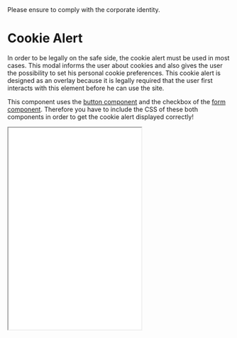 <AlertInfo alertHeadline="Modifiable">
Please ensure to comply with the corporate identity.
</AlertInfo>

# Cookie Alert

In order to be legally on the safe side, the cookie alert must be used in most cases. This modal informs the user about cookies and also gives the user the possibility to set his personal cookie preferences. This cookie alert is designed as an overlay because it is legally required that the user first interacts with this element before he can use the site.

This component uses the [button component](../Button/Button.md) and the checkbox of the [form component](../Form/Form.md). Therefore you have to include the CSS of these both components in order to get the cookie alert displayed correctly!

<ContentRack
    fields='
        "preview": {
            "src": "examples/CookieAlertExample.html",
            "type": "link"
        },
        "<html>":{
            "src": "examples/CookieAlertExample.html",
            "type": "content",
            "selector": "#app"
        },
        "JS":{
            "src": "examples/cookieAlert.js",
            "type": "content"
        }
    '
 />

<Iframe src="examples/CookieAlertExample.html" style="min-height: 28.5rem; max-height: 28.5rem;" title="Cookie alert" alt="CookieAlertExample" />

The cookie alert uses the `<dialog>` element. In order to get the correct styling applied to it, you have to use the `.cookie-alert` class.
This dialog element is the transparent black background. Inside this `<dialog>` element you should create a `<div>` with the class `.cookie-alert-modal` applied to it. This is the wrapper element for all the content elements of this component:

* title as a `<h2>` element with the class `.h5`
* description as a `<p>` tag and the class `.cookie-alert-description`
* more-details link `.cookie-alert-detail-link`
* *accept all* cookies button
* the cookie configuration collapsible `<div>` `.cookie-alert-configuration`
  * the checkboxes wrapper `<div>` `.cookie-alert-configuration-settings`
    * the labels of each checkbox `.cookie-alert-checkbox-label`
  * the *accept configuration* button

The detailed structure of this component can be seen in the above example. Best practice is to place the cookie alert component as the first element in the body of each page. Additionaly it is mandatory to place a link to your cookie-information page into the description text! **Be aware, that on the cookie-information page there shouldn't be any cookie-alert. Because otherwise the visitor is not able to read the information before accepting anything. Thus you should not save or use any cookies on this page because the visitor has not accepted anything.**

## Accessibility

Because this component is a legal requirement, special attention should be paid to good accessibility! One important thing is to not use a `<div>` but a `<dialog>` element to tell especially screenreaders that this element is an overlay which stays in front of other content. Also some aria-attributes should be added. The `aria-labelledby` and the `aria-describedby` attributes should reference to the appropriate element in the modal (title and description). Also the special `open` attribute of the `<dialog>` element should get set correctly. You can find a description of this html element on it's dedicated page on the [MDN web docs](https://developer.mozilla.org/de/docs/Web/HTML/Element/dialog). It's also a good practice to set the [role element](https://developer.mozilla.org/en-US/docs/Web/Accessibility/ARIA/Roles/dialog_role) (`role="dialog"`) for supporting browsers. The modal div (`.cookie-alert-modal`) has the attribute `aria-modal="true"` attatched to it.

For the collapsable cookie configuration at the bottom of the cookie dialog, you should add `aria-controls="id"`. The configuration (`.cookie-alert-configuration`) needs also some additional attributes for accessibility: `aria-controls="id"`, `aria-labelledby="id"`, `aria-expanded="false"`. What these attributes are doing can be read in the two examples [W3: dialog-modal](https://www.w3.org/TR/wai-aria-practices/examples/dialog-modal/dialog.html) and [W3: accordion](https://www.w3.org/TR/wai-aria-practices/examples/accordion/accordion.html).

To also get the correct tab order for users only using their keyboard or other tools, the tabindex of the *accept all* button should be set to `tabindex="1"` and all the other clickable elements of the cookie alert to `tabindex="2"`. So the user first must tab through the cookie alert, before accessing the website itself. The *accept all* button has tabindex 1 because this element should have the inital focus.

## JavaScript

With our JavaScript we have focused on the usage in [CookieBot](https://cookiebot.com/) because this is the most used tool by our users. Because of that we have written this component's JavaScript in the "old-fashioned" way with `ES5 syntax`. This way you can simply copy paste our JavaScript into your *CookieBot* console. But more to this further below.

To make your `HTML` work with our JavaScript, you have to apply the coorect `data-controller`s. Every element, that causes some JavaScript code execution needs one of the following attributes:

* the `<dialog>` element should have the attribute `data-controller="cookie-alert"` attatched to it
* the more details link `.cookie-alert-detail-link` has the attribute `data-controller="cookie-alert/detail-link"`
* for the *accept all* button `data-controller="cookie-alert/button/accept"`
* the configuration element `.cookie-alert-configuration` needs the `data-controller="cookie-alert/configuration"` attribtue attatched
* the *accept configuration* button has the attribute `data-controller="cookie-alert/button/configuration"`
* the *close* buttons or links must have the attribute `data-controller="cookie-alert/button/close"`

Our JavaScript parses the elements with the above mentioned `data-attributes` and adds three click event listener to the two buttons (*accept all* and *accept configuration*) and to the *more details* link. These click event listeners implement some functionality like setting up the appropriate accessibility attributes or disabling the primary CTA button when showing more details.
The JavaScript of this component exposes three methods that can be used:

### Accept cookies

`window.cake.cookie.acceptCookies: function (optinPreferences, optinStatistics, optinMarketing) {…}`. This method simply saves the configuration set by the user. If the user for example clicks the *accept all* button, all three parameters are set to `true`:

```javascript
acceptAllButton.addEventListener ("click", function () {
    window.cake.cookie.acceptCookies (true, true, true);
});
```

### Show cookie alert

`window.cake.cookie.showCookieAlert: function () {…}`. With this method you can show the cookie alert and initialize all the event listeners needed by this component.

```javascript
window.cake.cookie.showCookieAlert (forcedFocus = true);
```

This method has also an optional property `forcedFocus`, which can force the customers browser to keep focus on the relevant elements of our cookie alert. This property is set to `true` as default but if `forcedFocus` is set to `false`, it will not change anything in the default focus handling of the browser.

### Hide cookie alert

`window.cake.cookie.hideCookieAlert: function () {…}` This method simply hides the cookie alert and removes all events added in the function above. **But please be sure to save the cookie configuration before with the first method mentioned!**

```javascript
window.cake.cookie.hideCookieAlert ();
```

## CookieBot integration

### Set up the template

We have developed our cookie alert especially for the [CookieBot website](https://cookiebot.com/). This means that this component also works with the [CookieBot console](https://manage.cookiebot.com/en/manage).

To set our component as your cookie-bot consent, just log into your [CookieBot console](https://manage.cookiebot.com/en/manage) and switch to the Domain group you'd like to adjust. In this dashboard you have to switch to the *Dialog* tab.
There you have to set the *Template* to `Custom` and the *Method* to `Explicit Consent` like in the following example. Depending on your language these fields could have a different name.

![Setting up the cookiebot templates](assets/cookiebot/dialog.png)

Afterwards you should be able to see 3 different textareas:

* HTML
* CSS
* JavaScript

You can simply copy our sourcecode templates from the textareas below into the appropriate field.

#### HTML

![CookieAlertHTML](examples/CookieAlertHTML.html)

#### CSS

To prevent doubled CSS code, the following CSS should only be entered into the Cookiebot console if the CSS has not already been included independently. This is the case if the `cake(.min).css` or `cake-cookiebot(.min).css` file was used.
Otherwise the CSS would be included twice, which increases the page load time. Simply add `/* NO CSS */` to the appropriate field. If this field is left empty, Cookiebot will apply their own stylings again.

![CookieAlertCSS](examples/CookieAlertCSS.html)

#### JavaScript

The following JavaScript should only be entered into the Cookiebot-Console if the js has not already been included independently. This is the case if the `cake(.min).js` or `cookieAlert(.min).js` file was used. **You should add `// NO JS` to the appropriate field to not load additional JavaScript from Cookiebot which will break the functionality.** If this field is left empty, Cookiebot will apply their own JavaScript again.

![CookieAlertJavaScript](examples/CookieAlertJavaScript.html)

_Brief notes_: If you include the JavaScript or CSS of the Cookiebot yourself and not through the Cookiebot Console, the preview function of the Console cannot be used. Instead, the functionality should be tested directly with the implementation.

In addition you have to adjust the `Name of function to show alert` and the `Name of function to hide alert` with the following values like in the screenshot below:

* Name of function to show alert: `window.cake.cookie.showCookieAlert`
* Name of function to show alert without forcing the browser focus to stay on the exetended cookie alert: `window.cake.cookie.showCookieAlertWithoutForcedFocus`
* Name of function to hide alert: `window.cake.cookie.hideCookieAlert`

![Setting up the cookiebot function values](assets/cookiebot/functions.png)

### Set up the content

You can enter the content for our component as usual via the [CookieBot console](https://manage.cookiebot.com/en/manage). To do this, switch to the content tab and then create the texts, if not already done.

> #### Special exception when maintaining the content!
>
> But you have to pay attention to a special exception when maintaining the content! The field `Decline button text` is not the text for a reject button, but for the button `accept configuration`.
> This had to be solved this way, because CookieBot unfortunately does not allow any further individual text fields.

![Setting up the cookiebot content](assets/cookiebot/content.png)

## OneTrust

This are the styles and js for the OneTrust theme. Please note that JavaScript is needed for the correct button positioning.

<ContentRack
    fields='
        "preview": {
            "src": "examples/CookieAlertOneTrust.html",
            "type": "link"
        },
        "JS":{
            "src": "examples/cookieAlertOneTrust.js",
            "type": "content"
        }
    '
 />

![CookieAlertCSS](examples/CookieAlertOneTrustCSS.html)
